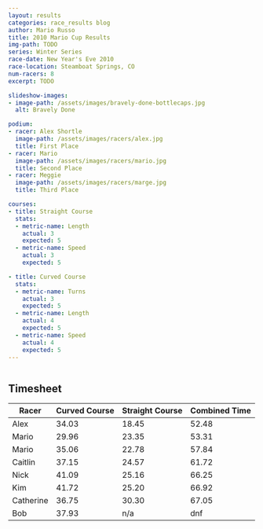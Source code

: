```yaml
---
layout: results
categories: race_results blog
author: Mario Russo
title: 2010 Mario Cup Results
img-path: TODO
series: Winter Series
race-date: New Year's Eve 2010
race-location: Steamboat Springs, CO
num-racers: 8
excerpt: TODO

slideshow-images:
- image-path: /assets/images/bravely-done-bottlecaps.jpg
  alt: Bravely Done

podium:
- racer: Alex Shortle
  image-path: /assets/images/racers/alex.jpg
  title: First Place
- racer: Mario
  image-path: /assets/images/racers/mario.jpg
  title: Second Place
- racer: Meggie
  image-path: /assets/images/racers/marge.jpg
  title: Third Place

courses:
- title: Straight Course
  stats:
  - metric-name: Length
    actual: 3
    expected: 5
  - metric-name: Speed
    actual: 3
    expected: 5

- title: Curved Course
  stats:
  - metric-name: Turns
    actual: 3
    expected: 5
  - metric-name: Length
    actual: 4
    expected: 5
  - metric-name: Speed
    actual: 4
    expected: 5
---
```


<div class="row">
    <div class="two-thirds column">
        <div class="underline-heading">
            <h2>Timesheet</h2>
        </div>
        <table
            class="table table-striped table-bordered">
            <thead>
                <tr>
                    <th>Racer</th>
                    <th>Curved Course</th>
                    <th>Straight Course</th>
                    <th>Combined Time</th>
                </tr>
            </thead>
            <tbody>
                <tr>
                    <td>Alex</td>
                    <td>34.03</td>
                    <td>18.45</td>
                    <td>52.48</td>
                </tr>
                <tr>
                    <td>Mario</td>
                    <td>29.96</td>
                    <td>23.35</td>
                    <td>53.31</td>
                </tr>
                <tr>
                    <td>Mario</td>
                    <td>35.06</td>
                    <td>22.78</td>
                    <td>57.84</td>
                </tr>
                <tr>
                    <td>Caitlin</td>
                    <td>37.15</td>
                    <td>24.57</td>
                    <td>61.72</td>
                </tr>
                <tr>
                    <td>Nick</td>
                    <td>41.09</td>
                    <td>25.16</td>
                    <td>66.25</td>
                </tr>
                <tr>
                    <td>Kim</td>
                    <td>41.72</td>
                    <td>25.20</td>
                    <td>66.92</td>
                </tr>
                <tr>
                    <td>Catherine</td>
                    <td>36.75</td>
                    <td>30.30</td>
                    <td>67.05</td>
                </tr>
                <tr>
                    <td>Bob</td>
                    <td>37.93</td>
                    <td>n/a</td>
                    <td>dnf</td>
                </tr>
            </tbody>
        </table>
    </div>
</div>